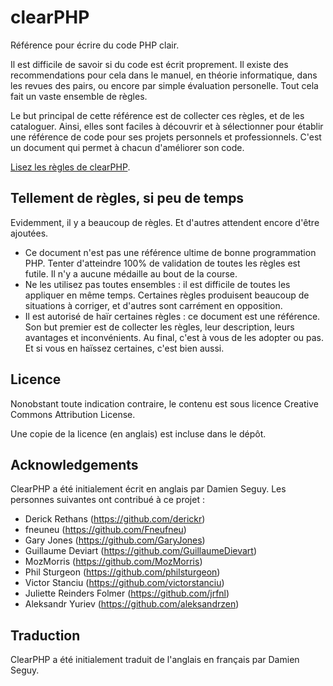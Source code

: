 clearPHP
========

Référence pour écrire du code PHP clair.

Il est difficile de savoir si du code est écrit proprement. Il existe des recommendations pour cela dans le manuel, en théorie informatique, dans les revues des pairs, ou encore par simple évaluation personelle. Tout cela fait un vaste ensemble de règles.

Le but principal de cette référence est de collecter ces règles, et de les cataloguer. Ainsi, elles sont faciles à découvrir et à sélectionner pour établir une référence de code pour ses projets personnels et professionnels. C'est un document qui permet à chacun d'améliorer son code.

<a href="rules/README.md">Lisez les règles de clearPHP</a>.

Tellement de règles, si peu de temps
------------------------------------
Evidemment, il y a beaucoup de règles. Et d'autres attendent encore d'être ajoutées.

* Ce document n'est pas une référence ultime de bonne programmation PHP. Tenter d'atteindre 100% de validation de toutes les règles est futile. Il n'y a aucune médaille au bout de la course.
* Ne les utilisez pas toutes ensembles : il est difficile de toutes les appliquer en même temps. Certaines règles produisent beaucoup de situations à corriger, et d'autres sont carrément en opposition. 
* Il est autorisé de haïr certaines règles : ce document est une référence. Son but premier est de collecter les règles, leur description, leurs avantages et inconvénients. Au final, c'est à vous de les adopter ou pas. Et si vous en haïssez certaines, c'est bien aussi. 


Licence
------------------------------------

Nonobstant toute indication contraire, le contenu est sous licence Creative Commons Attribution License.

Une copie de la licence (en anglais) est incluse dans le dépôt.

Acknowledgements
------------------------------------

ClearPHP a été initialement écrit en anglais par Damien Seguy. Les personnes suivantes ont contribué à ce projet : 

* Derick Rethans (https://github.com/derickr)
* fneuneu (https://github.com/Fneufneu)
* Gary Jones (https://github.com/GaryJones)
* Guillaume Deviart (https://github.com/GuillaumeDievart)
* MozMorris (https://github.com/MozMorris)
* Phil Sturgeon (https://github.com/philsturgeon)
* Victor Stanciu (https://github.com/victorstanciu)
* Juliette Reinders Folmer (https://github.com/jrfnl)
* Aleksandr Yuriev (https://github.com/aleksandrzen)

Traduction
------------------------------------

ClearPHP a été initialement traduit de l'anglais en français par Damien Seguy. 
